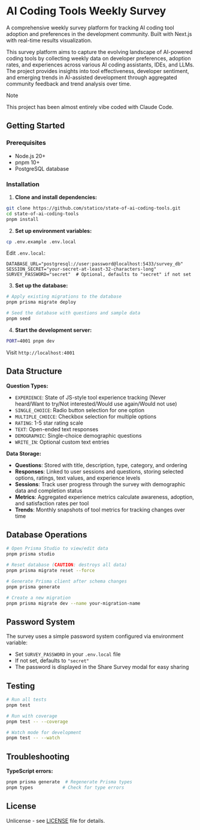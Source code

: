 # AI Coding Tools Weekly Survey

A comprehensive weekly survey platform for tracking AI coding tool adoption and preferences in the development community. Built with Next.js with real-time results visualization.

This survey platform aims to capture the evolving landscape of AI-powered coding tools by collecting weekly data on developer preferences, adoption rates, and experiences across various AI coding assistants, IDEs, and LLMs. The project provides insights into tool effectiveness, developer sentiment, and emerging trends in AI-assisted development through aggregated community feedback and trend analysis over time.

> [!NOTE]
> This project has been almost entirely vibe coded with Claude Code.

## Getting Started

### Prerequisites

- Node.js 20+
- pnpm 10+
- PostgreSQL database

### Installation

1. **Clone and install dependencies:**
```bash
git clone https://github.com/statico/state-of-ai-coding-tools.git
cd state-of-ai-coding-tools
pnpm install
```

2. **Set up environment variables:**
```bash
cp .env.example .env.local
```

Edit `.env.local`:
```env
DATABASE_URL="postgresql://user:password@localhost:5433/survey_db"
SESSION_SECRET="your-secret-at-least-32-characters-long"
SURVEY_PASSWORD="secret"  # Optional, defaults to "secret" if not set
```

3. **Set up the database:**
```bash
# Apply existing migrations to the database
pnpm prisma migrate deploy

# Seed the database with questions and sample data
pnpm seed
```

4. **Start the development server:**
```bash
PORT=4001 pnpm dev
```

Visit `http://localhost:4001`

## Data Structure

**Question Types:**
- `EXPERIENCE`: State of JS-style tool experience tracking (Never heard/Want to try/Not interested/Would use again/Would not use)
- `SINGLE_CHOICE`: Radio button selection for one option
- `MULTIPLE_CHOICE`: Checkbox selection for multiple options
- `RATING`: 1-5 star rating scale
- `TEXT`: Open-ended text responses
- `DEMOGRAPHIC`: Single-choice demographic questions
- `WRITE_IN`: Optional custom text entries

**Data Storage:**
- **Questions**: Stored with title, description, type, category, and ordering
- **Responses**: Linked to user sessions and questions, storing selected options, ratings, text values, and experience levels
- **Sessions**: Track user progress through the survey with demographic data and completion status
- **Metrics**: Aggregated experience metrics calculate awareness, adoption, and satisfaction rates per tool
- **Trends**: Monthly snapshots of tool metrics for tracking changes over time

## Database Operations

```bash
# Open Prisma Studio to view/edit data
pnpm prisma studio

# Reset database (CAUTION: destroys all data)
pnpm prisma migrate reset --force

# Generate Prisma client after schema changes
pnpm prisma generate

# Create a new migration
pnpm prisma migrate dev --name your-migration-name
```

## Password System

The survey uses a simple password system configured via environment variable:

- Set `SURVEY_PASSWORD` in your `.env.local` file
- If not set, defaults to `"secret"`
- The password is displayed in the Share Survey modal for easy sharing

## Testing

```bash
# Run all tests
pnpm test

# Run with coverage
pnpm test -- --coverage

# Watch mode for development
pnpm test -- --watch
```

## Troubleshooting

**TypeScript errors:**
```bash
pnpm prisma generate  # Regenerate Prisma types
pnpm types           # Check for type errors
```

## License

Unlicense - see [LICENSE](LICENSE) file for details.